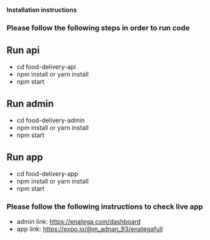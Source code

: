 <h4><a id="Installation_instructions_1"></a>Installation instructions</h4>
<h3><a id="Please_follow_the_following_steps_in_order_to_run_code_2"></a>Please follow the following steps in order to run code</h3>
<h2><a id="Run_api_3"></a>Run api</h2>
<ul>
<li>cd food-delivery-api</li>
<li>npm install or yarn install</li>
<li>npm start</li>
</ul>
<h2><a id="Run_admin_7"></a>Run admin</h2>
<ul>
<li>cd food-delivery-admin</li>
<li>npm install or yarn install</li>
<li>npm start</li>
</ul>
<h2><a id="Run_app_11"></a>Run app</h2>
<ul>
<li>cd food-delivery-app</li>
<li>npm install or yarn install</li>
<li>npm start</li>
</ul>
<h3><a id="Please_follow_the_following_instructions_to_check_live_app_15"></a>Please follow the following instructions to check live app</h3>
<ul>
<li>admin link: <a href="https://enatega.com/dashboard">https://enatega.com/dashboard</a></li>
<li>app link: <a href="https://expo.io/@m_adnan_93/enategafull">https://expo.io/@m_adnan_93/enategafull</a></li>
</ul>